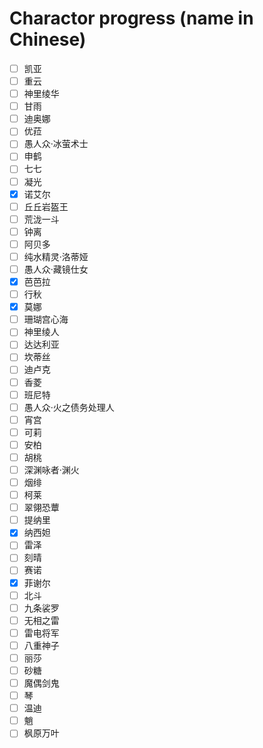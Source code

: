 # Charactor progress (name in Chinese)

- [ ] 凯亚
- [ ] 重云
- [ ] 神里绫华
- [ ] 甘雨
- [ ] 迪奥娜
- [ ] 优菈
- [ ] 愚人众·冰萤术士
- [ ] 申鹤
- [ ] 七七
- [ ] 凝光
- [X] 诺艾尔
- [ ] 丘丘岩盔王
- [ ] 荒泷一斗
- [ ] 钟离
- [ ] 阿贝多
- [ ] 纯水精灵·洛蒂娅
- [ ] 愚人众·藏镜仕女
- [X] 芭芭拉
- [ ] 行秋
- [X] 莫娜
- [ ] 珊瑚宫心海
- [ ] 神里绫人
- [ ] 达达利亚
- [ ] 坎蒂丝
- [ ] 迪卢克
- [ ] 香菱
- [ ] 班尼特
- [ ] 愚人众·火之债务处理人
- [ ] 宵宫
- [ ] 可莉
- [ ] 安柏
- [ ] 胡桃
- [ ] 深渊咏者·渊火
- [ ] 烟绯
- [ ] 柯莱
- [ ] 翠翎恐蕈
- [ ] 提纳里
- [X] 纳西妲
- [ ] 雷泽
- [ ] 刻晴
- [ ] 赛诺
- [X] 菲谢尔
- [ ] 北斗
- [ ] 九条裟罗
- [ ] 无相之雷
- [ ] 雷电将军
- [ ] 八重神子
- [ ] 丽莎
- [ ] 砂糖
- [ ] 魔偶剑鬼
- [ ] 琴
- [ ] 温迪
- [ ] 魈
- [ ] 枫原万叶